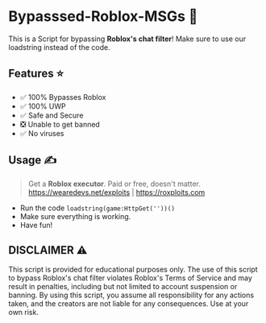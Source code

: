 # Bypasssed-Roblox-MSGs 🤬

This is a Script for bypassing **Roblox's chat filter**! Make sure to use our loadstring instead of the code.

## Features ⭐
- ✅ 100% Bypasses Roblox <br />
- ✅ 100% UWP <br />
- ✅ Safe and Secure <br />
- ❎ Unable to get banned <br />
- ✅ No viruses <br />

## Usage ✍️
> Get a **Roblox executor**. Paid or free, doesn't matter. <br />
> https://wearedevs.net/exploits | https://roxploits.com

- Run the code `loadstring(game:HttpGet(''))()`
- Make sure everything is working.
- Have fun!

## DISCLAIMER ⚠️
This script is provided for educational purposes only. The use of this script to bypass Roblox's chat filter violates Roblox's Terms of Service and may result in penalties, including but not limited to account suspension or banning. By using this script, you assume all responsibility for any actions taken, and the creators are not liable for any consequences. Use at your own risk.
